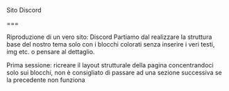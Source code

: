 Sito Discord

===

Riproduzione di un vero sito: Discord
Partiamo dal realizzare la struttura base del nostro tema solo con i blocchi colorati senza inserire i veri testi, img etc. o pensare al dettaglio.

Prima sessione: ricreare il layout strutturale della pagina concentrandoci solo sui blocchi, non è consigliato di passare ad una sezione successiva se la precedente non funziona